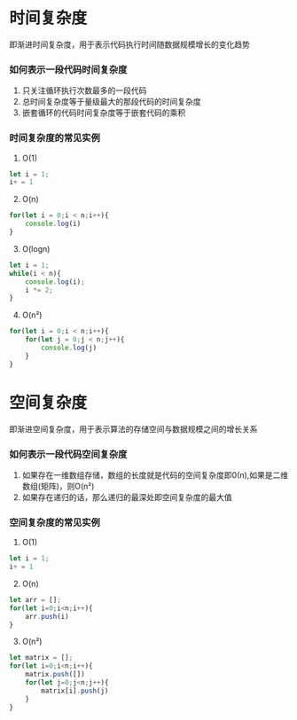 # 时间复杂度
即渐进时间复杂度，用于表示代码执行时间随数据规模增长的变化趋势

### 如何表示一段代码时间复杂度
1. 只关注循环执行次数最多的一段代码
2. 总时间复杂度等于量级最大的那段代码的时间复杂度
3. 嵌套循环的代码时间复杂度等于嵌套代码的乘积

### 时间复杂度的常见实例
1. O(1)
```javascript
let i = 1;
i+ = 1
```
2. O(n)
```javascript
for(let i = 0;i < n;i++){
	console.log(i)
}
```
3. O(logn)
```javascript
let i = 1;
while(i < n){
	console.log(i);
	i *= 2;
}
```
4. O(n²)
```javascript
for(let i = 0;i < n;i++){
	for(let j = 0;j < n;j++){
		console.log(j)
	}
}
```


# 空间复杂度
即渐进空间复杂度，用于表示算法的存储空间与数据规模之间的增长关系
### 如何表示一段代码空间复杂度
1. 如果存在一维数组存储，数组的长度就是代码的空间复杂度即0(n),如果是二维数组(矩阵)，则O(n²)
2. 如果存在递归的话，那么递归的最深处即空间复杂度的最大值

### 空间复杂度的常见实例
1. O(1)
```javascript
let i = 1;
i+ = 1
```
2. O(n)
```javascript
let arr = [];
for(let i=0;i<n;i++){
	arr.push(i)
}
```
3. O(n²)
```javascript
let matrix = [];
for(let i=0;i<n;i++){
	matrix.push([])
	for(let j=0;j<n;j++){
		matrix[i].push(j)
	}
}
```
